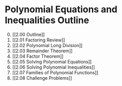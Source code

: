 # Polynomial Equations and Inequalities Outline
0. [[2.00 Outline]]
1. [[2.01 Factoring Review]]
2. [[2.02 Polynomial Long Division]]
3. [[2.03 Remainder Theorem]]
4. [[2.04 Factor Theorem]]
5. [[2.05 Solving Polynomial Equations]]
6. [[2.06 Solving Polynomial Inequalities]]
7. [[2.07 Families of Polynomial Functions]]
8. [[2.08 Challenge Problems]]